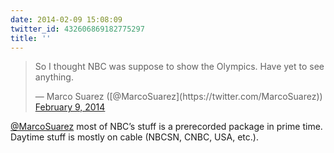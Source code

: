 ```yaml
---
date: 2014-02-09 15:08:09
twitter_id: 432606869182775297
title: ''
---
```


<blockquote class="twitter-tweet"><p lang="en" dir="ltr">So I thought NBC was suppose to show the Olympics. Have yet to see anything.</p>&mdash; Marco Suarez ([@MarcoSuarez](https://twitter.com/MarcoSuarez)) <a href="https://twitter.com/MarcoSuarez/status/432583638186602496?ref_src=twsrc%5Etfw">February 9, 2014</a></blockquote>
<script async src="https://platform.twitter.com/widgets.js" charset="utf-8"></script>

[@MarcoSuarez](https://twitter.com/MarcoSuarez) most of NBC’s stuff is a prerecorded package in prime time. Daytime stuff is mostly on cable (NBCSN, CNBC, USA, etc.).
